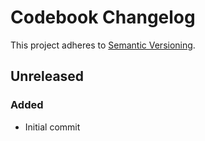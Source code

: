 # Codebook Changelog

This project adheres to [Semantic Versioning](https://semver.org/spec/v2.0.0.html).

## Unreleased

### Added

* Initial commit
